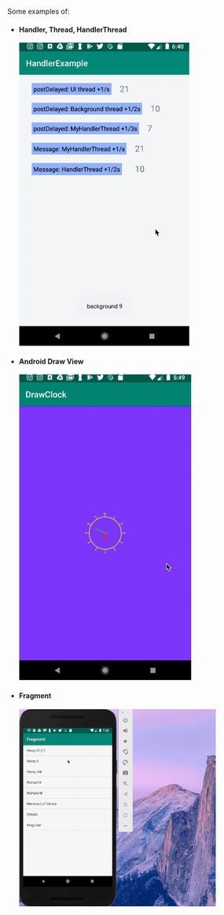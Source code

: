 Some examples of:

* #### Handler, Thread, HandlerThread
  ![image](HandlerExample/show_handlerExample.gif)

* #### Android Draw View
  ![drawClock](ViewDraw/show_drawClock.gif)
  
* #### Fragment
  ![image](Fragment/show_fragment.gif)
